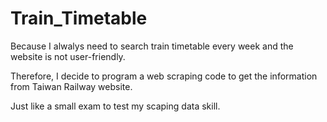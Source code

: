 # Train_Timetable

Because I alwalys need to search train timetable every week and the website is not user-friendly.

Therefore, I decide to program a web scraping code to get the information from Taiwan Railway website. 

Just like a small exam to test my scaping data skill.

